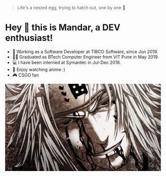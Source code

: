 > Life's a nested egg, trying to hatch out, one by one 🥚

# Hey 👋 this is Mandar, a DEV enthusiast!
- 💼 Working as a Software Developer at TIBCO Software, since Jun 2019.
- 👨‍🎓 Graduated as BTech Computer Engineer from VIT Pune in May 2019.
- 💻 I have been interned at Symantec in Jul-Dec 2018.
- 🖤 Enjoy watching anime :)
- 🎮 CSGO fan

![Jiraiya](/images/jiraiya.jpg)

<!--
**mma5997/mma5997** is a ✨ _special_ ✨ repository because its `README.md` (this file) appears on your GitHub profile.

Here are some ideas to get you started:

- 🔭 I’m currently working on ...
- 🌱 I’m currently learning ...
- 👯 I’m looking to collaborate on ...
- 🤔 I’m looking for help with ...
- 💬 Ask me about ...
- 📫 How to reach me: ...
- 😄 Pronouns: ...
- ⚡ Fun fact: ...
-->
